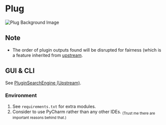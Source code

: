 # Plug

![Plug Background Image](https://github.com/user-attachments/assets/d510247e-7c10-4413-8919-315f797b696d)

## Note

* The order of plugin outputs found will be disrupted for fairness (which is a feature inherited from [upstream](https://github.com/lilingfengdev/PluginSearchEngine).

## GUI & CLI

See [PluginSearchEngine (Upstream)](https://github.com/lilingfengdev/PluginSearchEngine).

### Environment
1. See `requirements.txt` for extra modules.
2. Consider to use PyCharm rather than any other IDEs. <sub>(Trust me there are important reasons behind that.)</sub>
